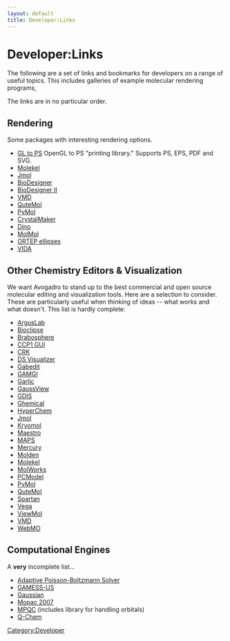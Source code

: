 ```yaml
---
layout: default
title: Developer:Links
---
```


# Developer:Links

The following are a set of links and bookmarks for developers on a range of useful topics. This includes galleries of example molecular rendering programs,

The links are in no particular order.

Rendering
---------

Some packages with interesting rendering options.

-   [GL to PS](http://geuz.org/gl2ps/) OpenGL to PS "printing library." Supports PS, EPS, PDF and SVG.
-   [Molekel](http://bioinformatics.org/molekel/wiki/Main/Gallery)
-   [Jmol](http://jmol.sourceforge.net/screenshots/)
-   [BioDesigner](http://pirx.com/biodesigner/gallery.html)
-   [BioDesigner II](http://www.pirx.com/bio_gallery/)
-   [VMD](http://www.ks.uiuc.edu/Research/vmd/allversions/repimages/)
-   [QuteMol](http://qutemol.sourceforge.net/sidetoside/)
-   [PyMol](http://pymol.sourceforge.net/pmimag/sel4.html)
-   [CrystalMaker](http://www.crystalmaker.com/crystalmaker/gallery.html)
-   [Dino](http://www.dino3d.org/gallery.php)
-   [MolMol](http://hugin.ethz.ch/wuthrich/software/molmol/gallery.html)
-   [ORTEP ellipses](http://www.chem.gla.ac.uk/~louis/software/ortep3/gallery.html)
-   [VIDA](http://www.eyesopen.com/products/applications/vida.html)

Other Chemistry Editors & Visualization
---------------------------------------

We want Avogadro to stand up to the best commercial and open source molecular editing and visualization tools. Here are a selection to consider. These are particularly useful when thinking of ideas -- what works and what doesn't. This list is hardly complete:

-   [ArgusLab](http://www.arguslab.com/)
-   [Bioclipse](http://bioclipse.net/)
-   [Brabosphere](http://www.brabosphere.be/)
-   [CCP1 GUI](http://www.cse.scitech.ac.uk/qcg/ccp1gui/)
-   [CRK](http://crk.sourceforge.net/)
-   [DS Visualizer](http://www.accelrys.com/products/downloads/ds_visualizer/)
-   [Gabedit](http://gabedit.sourceforge.net/)
-   [GAMGI](http://www.gamgi.org/)
-   [Garlic](http://garlic.mefos.hr/garlic/index.html)
-   [GaussView](http://www.gaussian.com/gv_plat.htm)
-   [GDIS](http://gdis.sourceforge.net/)
-   [Ghemical](http://www.uku.fi/~thassine/projects/ghemical/)
-   [HyperChem](http://www.hyper.com/)
-   [Jmol](http://jmol.sourceforge.net/)
-   [Kryomol](http://desoft03.usc.es/armando/software/kryomol.html)
-   [Maestro](http://www.schrodinger.com/ProductDescription.php?mID=6&sID=15&cID=0)
-   [MAPS](http://www.scienomics.com/products/maps_platform.php)
-   [Mercury](http://www.ccdc.cam.ac.uk/products/csd_system/mercury_csd/)
-   [Molden](http://www.cmbi.ru.nl/molden/molden.html)
-   [Molekel](http://www.bioinformatics.org/molekel/wiki/)
-   [MolWorks](http://www.molworks.com/en/)
-   [PCModel](http://www.serenasoft.com/)
-   [PyMol](http://pymol.sourceforge.net/)
-   [QuteMol](http://qutemol.sourceforge.net/)
-   [Spartan](http://wavefun.com/products/spartan.html)
-   [Vega](http://www.ddl.unimi.it/vega/index2.htm)
-   [ViewMol](http://viewmol.sourceforge.net/screenshots.html)
-   [VMD](http://www.ks.uiuc.edu/Research/vmd/)
-   [WebMO](http://www.webmo.net/tour/)

Computational Engines
---------------------

A **very** incomplete list...

-   [Adaptive Poisson-Boltzmann Solver](http://apbs.sourceforge.net/)
-   [GAMESS-US](http://www.msg.ameslab.gov/GAMESS/)
-   [Gaussian](http://www.gaussian.com/)
-   [Mopac 2007](http://openmopac.net/)
-   [MPQC](http://mpqc.org/) (includes library for handling orbitals)
-   [Q-Chem](http://www.q-chem.com/)

<Category:Developer>

